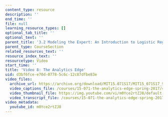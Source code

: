 ```yaml
---
content_type: resource
description: ''
end_time: ''
file: null
learning_resource_types: []
optional_tab_title: ''
optional_text: ''
parent_title: '3.2 Modeling the Expert: An Introduction to Logistic Regression'
parent_type: CourseSection
related_resources_text: ''
resource_index_text: ''
resourcetype: Video
start_time: ''
title: 'Video 8: The Analytics Edge'
uid: d3bf6fce-e70d-0778-5c6c-12c87dfbe83e
video_files:
  archive_url: https://archive.org/download/MIT15.071S17/MIT15_071S17_Session_3.2.14_300k.mp4
  video_captions_file: /courses/15-071-the-analytics-edge-spring-2017/42e8e9003ca65aed8ecad1412d19b63f_m0Yce2rtZJ8.vtt
  video_thumbnail_file: https://img.youtube.com/vi/m0Yce2rtZJ8/default.jpg
  video_transcript_file: /courses/15-071-the-analytics-edge-spring-2017/62708d616422a2fa846f448b4c31070f_m0Yce2rtZJ8.pdf
video_metadata:
  youtube_id: m0Yce2rtZJ8
---
```

